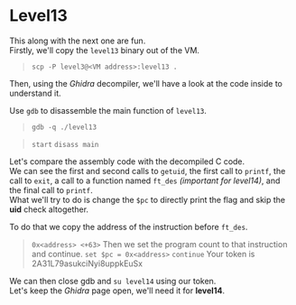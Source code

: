 # Level13

This along with the next one are fun.  
Firstly, we'll copy the `level13` binary out of the VM.  
> `scp -P level3@<VM address>:level13 .`

Then, using the *Ghidra* decompiler, we'll have a look at the code inside to understand it.

Use `gdb` to disassemble the main function of `level13`.
>`gdb -q ./level13`

>`start`
>`disass main`

Let's compare the assembly code with the decompiled C code.  
We can see the first and second calls to `getuid`, the first call to `printf`, the call to `exit`, a call to a function named `ft_des` *(important for level14)*, and the final call to `printf`.  
What we'll try to do is change the `$pc` to directly print the flag and skip the **uid** check altogether.  

To do that we copy the address of the instruction before `ft_des`.  
>`0x<address> <+63>`
Then we set the program count to that instruction and continue.
>`set $pc = 0x<address>`
>`continue`
>Your token is 2A31L79asukciNyi8uppkEuSx

We can then close gdb and `su level14` using our token.  
Let's keep the *Ghidra* page open, we'll need it for **level14**.
